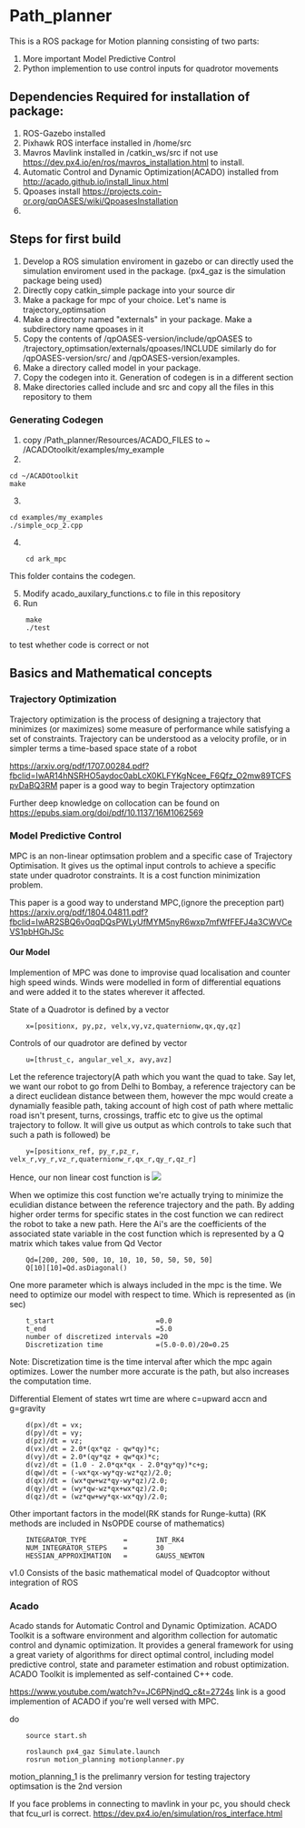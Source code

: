 # Path_planner
This is a ROS package for Motion planning consisting of two parts:
1) More important Model Predictive Control
2) Python implemention to use control inputs for quadrotor movements

## Dependencies Required for installation of package:

1. 	ROS-Gazebo installed
2.	Pixhawk ROS interface installed in /home/src
3.	Mavros Mavlink installed in /catkin_ws/src 
if not use https://dev.px4.io/en/ros/mavros_installation.html to install.
4. 	Automatic Control and Dynamic Optimization(ACADO) installed from http://acado.github.io/install_linux.html
5.	Qpoases install https://projects.coin-or.org/qpOASES/wiki/QpoasesInstallation
6.	

## Steps for first build

1.	Develop a ROS simulation enviroment in gazebo or can directly used the simulation enviroment used in the package. (px4_gaz is the simulation package being used)
2.	Directly copy catkin_simple package into your source dir
3.	Make a package for mpc of your choice. Let's name is trajectory_optimsation
4.	Make a directory named "externals" in your package. Make a subdirectory name qpoases in it
5.	Copy the contents of /qpOASES-version/include/qpOASES to /trajectory_optimsation/externals/qpoases/INCLUDE similarly do for /qpOASES-version/src/ and /qpOASES-version/examples.
6.	Make a directory called model in your package.
7.  Copy the codegen into it. Generation of codegen is in a different section
8.	Make directories called include and src and copy all the files in this repository to them

### Generating Codegen
1.	copy /Path_planner/Resources/ACADO_FILES to ~ /ACADOtoolkit/examples/my_example
2.	

``` 
cd ~/ACADOtoolkit
make 
```

3.	

```
cd examples/my_examples
./simple_ocp_2.cpp
```

4.	
```
	cd ark_mpc
``` 
This folder contains the codegen.

5.	Modify acado_auxilary_functions.c to file in this repository
6.	Run

``` 
	make
	./test
```
to test whether code is correct or not

## Basics and Mathematical concepts

###	Trajectory Optimization 
Trajectory optimization is the process of designing a trajectory that minimizes (or maximizes) some measure of performance while satisfying a set of constraints. Trajectory can be understood as a velocity profile, or in simpler terms a time-based space state of a robot

https://arxiv.org/pdf/1707.00284.pdf?fbclid=IwAR14hNSRHO5aydoc0abLcX0KLFYKgNcee_F6Qfz_O2mw89TCFSpvDaBQ3RM paper is a good way to begin Trajectory optimzation

Further deep knowledge on collocation can be found on https://epubs.siam.org/doi/pdf/10.1137/16M1062569

### Model Predictive Control
MPC is an non-linear optimsation problem and a specific case of Trajectory Optimisation. It gives us the optimal input controls to achieve a specific state under quadrotor constraints. It is a cost function minimization problem. 

This paper is a good way to understand MPC,(ignore the preception part) https://arxiv.org/pdf/1804.04811.pdf?fbclid=IwAR2SBQ6v0qqDQsPWLyUfMYM5nyR6wxp7mfWfFEFJ4a3CWVCeVS1pbHGhJSc

#### Our Model
Implemention of MPC was done to improvise quad localisation and counter high speed winds. Winds were modelled in form of differential equations and were added it to the states wherever it affected. 

State of a Quadrotor is defined by a vector
```
	x=[positionx, py,pz, velx,vy,vz,quaternionw,qx,qy,qz]
```
Controls of our quadrotor are defined by vector
```
	u=[thrust_c, angular_vel_x, avy,avz]
```
Let the reference trajectory(A path which you want the quad to take. Say let, we want our robot to go from Delhi to Bombay, a reference trajectory can be a direct euclidean distance between them, however the mpc would create a dynamially feasible path, taking account of high cost of path where mettalic road isn't present, turns, crossings, traffic etc to give us the optimal trajectory to follow. It will give us output as which controls to take such that such a path is followed) be 
```
	y=[positionx_ref, py_r,pz_r, velx_r,vy_r,vz_r,quaternionw_r,qx_r,qy_r,qz_r]
```
Hence, our non linear cost function is
<img src="https://latex.codecogs.com/gif.latex?\int_{t=0}^{t=t} A_1\times(px-pxr)^2+A_2 \times (py-pyr)^2+\ldots+A_9 \times(qz-qzr)^2 dt" /> 

When we optimize this cost function we're actually trying to minimize the eculidian distance between the reference trajectory and the path. By adding higher order terms for specific states in the cost function we can redirect the robot to take a new path. Here the Ai's are the coefficients of the associated state variable in the cost function which is represented by a Q matrix which takes value from Qd Vector
```
	Qd=[200, 200, 500, 10, 10, 10, 50, 50, 50, 50]
	Q[10][10]=Qd.asDiagonal()
```
One more parameter which is always included in the mpc is the time. We need to optimize our model with respect to time. Which is represented as (in sec)
```
	t_start							=0.0
	t_end							=5.0
	number of discretized intervals	=20
	Discretization time 			=(5.0-0.0)/20=0.25
```
Note: Discretization time is the time interval after which the mpc again optimizes. Lower the number more accurate is the path, but also increases the computation time.

Differential Element of states wrt time are where c=upward accn and g=gravity
```
	d(px)/dt = vx;                         
    d(py)/dt = vy;
    d(pz)/dt = vz;
    d(vx)/dt = 2.0*(qx*qz - qw*qy)*c;
    d(vy)/dt = 2.0*(qy*qz + qw*qx)*c;
    d(vz)/dt = (1.0 - 2.0*qx*qx - 2.0*qy*qy)*c+g;
    d(qw)/dt = (-wx*qx-wy*qy-wz*qz)/2.0;
    d(qx)/dt = (wx*qw+wz*qy-wy*qz)/2.0;
    d(qy)/dt = (wy*qw-wz*qx+wx*qz)/2.0;
    d(qz)/dt = (wz*qw+wy*qx-wx*qy)/2.0;
```
Other important factors in the model(RK stands for Runge-kutta) (RK methods are included in NsOPDE course of mathematics)
```
	INTEGRATOR_TYPE 		= 		INT_RK4 
    NUM_INTEGRATOR_STEPS 	= 		30 
    HESSIAN_APPROXIMATION	= 		GAUSS_NEWTON 
```

v1.0 Consists of the basic mathematical model of Quadcoptor without integration of ROS 

###	Acado
Acado stands for Automatic Control and Dynamic Optimization. ACADO Toolkit is a software environment and algorithm collection for automatic control and dynamic optimization. It provides a general framework for using a great variety of algorithms for direct optimal control, including model predictive control, state and parameter estimation and robust optimization. ACADO Toolkit is implemented as self-contained C++ code.

https://www.youtube.com/watch?v=JC6PNjndQ_c&t=2724s link is a good implemention of ACADO if you're well versed with MPC.




do
```
	source start.sh

	roslaunch px4_gaz Simulate.launch 
	rosrun motion_planning motionplanner.py
```

motion_planning_1 is the prelimanry version for testing
trajectory optimsation is the 2nd version

If you face problems in connecting to mavlink in your pc, you should check that fcu_url is correct. https://dev.px4.io/en/simulation/ros_interface.html
